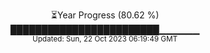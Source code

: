 <p align="center">
⏳Year Progress (80.62 %) <br>
████████████████████████▁▁▁▁▁▁ <br>
<sub>Updated: Sun, 22 Oct 2023 06:19:49 GMT</sub>
</p>

